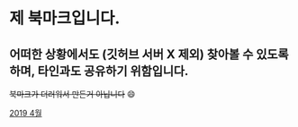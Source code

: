 # 제 북마크입니다.
## 어떠한 상황에서도 (깃허브 서버 X 제외) 찾아볼 수 있도록 하며, 타인과도 공유하기 위함입니다.
~~북마크가 더러워서 만든거 아닙니다~~ :smile:



<a href="https://github.com/hbsowo58/bookmark/blob/master/site/site.md"> 2019 4월 <br>


<a href="https://github.com/hbsowo58/bookmark/blob/master/site/site.md"><br>

<a href="https://github.com/hbsowo58/bookmark/blob/master/page/page.md">


